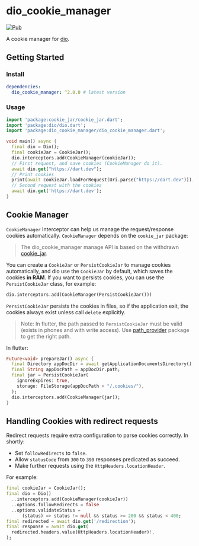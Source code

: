 # dio_cookie_manager

[![Pub](https://img.shields.io/pub/v/dio_cookie_manager.svg)](https://pub.dev/packages/dio_cookie_manager)

A cookie manager for [dio](https://github.com/cfug/dio).

## Getting Started

### Install

```yaml
dependencies:
  dio_cookie_manager: ^2.0.0 # latest version
```

### Usage

```dart
import 'package:cookie_jar/cookie_jar.dart';
import 'package:dio/dio.dart';
import 'package:dio_cookie_manager/dio_cookie_manager.dart';

void main() async {
  final dio = Dio();
  final cookieJar = CookieJar();
  dio.interceptors.add(CookieManager(cookieJar));
  // First request, and save cookies (CookieManager do it).
  await dio.get("https://dart.dev");
  // Print cookies
  print(await cookieJar.loadForRequest(Uri.parse("https://dart.dev")));
  // Second request with the cookies
  await dio.get('https://dart.dev');
}
```

## Cookie Manager

`CookieManager` Interceptor can help us manage the request/response cookies automatically.
`CookieManager` depends on the `cookie_jar` package:

> The dio_cookie_manager manage API is based on the withdrawn
> [cookie_jar](https://github.com/flutterchina/cookie_jar).

You can create a `CookieJar` or `PersistCookieJar` to manage cookies automatically,
and dio use the `CookieJar` by default, which saves the cookies **in RAM**.
If you want to persists cookies, you can use the `PersistCookieJar` class, for example:

```dart
dio.interceptors.add(CookieManager(PersistCookieJar()))
```

`PersistCookieJar` persists the cookies in files,
so if the application exit, the cookies always exist unless call `delete` explicitly.

> Note: In flutter, the path passed to `PersistCookieJar` must be valid (exists in phones and with write access).
> Use [path_provider](https://pub.dev/packages/path_provider) package to get the right path.

In flutter:

```dart
Future<void> prepareJar() async {
  final Directory appDocDir = await getApplicationDocumentsDirectory();
  final String appDocPath = appDocDir.path;
  final jar = PersistCookieJar(
    ignoreExpires: true,
    storage: FileStorage(appDocPath + "/.cookies/"),
  );
  dio.interceptors.add(CookieManager(jar));
}
```

## Handling Cookies with redirect requests

Redirect requests require extra configuration to parse cookies correctly.
In shortly:
- Set `followRedirects` to `false`.
- Allow `statusCode` from `300` to `399` responses predicated as succeed.
- Make further requests using the `HttpHeaders.locationHeader`.

For example:
```dart
final cookieJar = CookieJar();
final dio = Dio()
  ..interceptors.add(CookieManager(cookieJar))
  ..options.followRedirects = false
  ..options.validateStatus =
      (status) => status != null && status >= 200 && status < 400;
final redirected = await dio.get('/redirection');
final response = await dio.get(
  redirected.headers.value(HttpHeaders.locationHeader)!,
);
```
